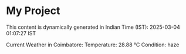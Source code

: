 # My Project

This content is dynamically generated in Indian Time (IST): 2025-03-04 01:07:27 IST


Current Weather in Coimbatore:
Temperature: 28.88 °C
Condition: haze
